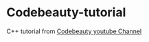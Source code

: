 # Codebeauty-tutorial
C++ tutorial from [Codebeauty youtube Channel](https://www.youtube.com/watch?v=GQp1zzTwrIg&t=1s)
